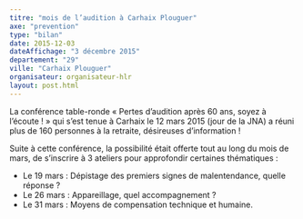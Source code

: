 ```yaml
---
titre: "mois de l’audition à Carhaix Plouguer"
axe: "prevention"
type: "bilan"
date: 2015-12-03 
dateAffichage: "3 décembre 2015"
departement: "29"
ville: "Carhaix Plouguer"
organisateur: organisateur-hlr
layout: post.html
---
```

La conférence table-ronde « Pertes d’audition après 60 ans, soyez à l’écoute ! » qui s’est tenue à Carhaix le 12 mars 2015 (jour de la JNA) a réuni plus de 160 personnes à la retraite, désireuses d’information !

Suite à cette conférence, la possibilité était offerte tout au long du mois de mars, de s’inscrire à 3 ateliers pour approfondir certaines thématiques :

- Le 19 mars : Dépistage des premiers signes de malentendance, quelle réponse ?
- Le 26 mars : Appareillage, quel accompagnement ?
- Le 31 mars : Moyens de compensation technique et humaine.
